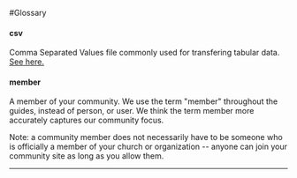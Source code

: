 #Glossary

#### csv

Comma Separated Values file commonly used for transfering tabular data. [See here.](http://en.wikipedia.org/wiki/Comma-separated_values)

#### member

A member of your community. We use the term "member" throughout the guides, instead of person, or user. We think the term member more accurately captures our community focus.

Note: a community member does not necessarily have to be someone who is officially a member of your church or organization -- anyone can join your community site as long as you allow them.

---
